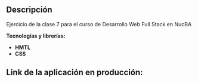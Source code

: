 ## Descripción

Ejercicio de la clase 7 para el curso de Desarrollo Web Full Stack en NucBA

**Tecnologías y librerías:**

* **HMTL**
* **CSS**

## Link de la aplicación en producción:
